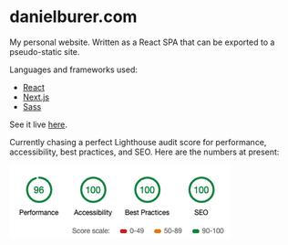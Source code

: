 # danielburer.com

My personal website. Written as a React SPA that can be exported to a pseudo-static site.

Languages and frameworks used:
- [React](https://reactjs.org/)
- [Next.js](https://nextjs.org/)
- [Sass](https://sass-lang.com/)

See it live [here](https://danielburer.com/).

Currently chasing a perfect Lighthouse audit score for performance, accessibility, best practices, and SEO. Here are the numbers at present:

![static/lighthouse1x.png](static/lighthouse1x.png)
 


